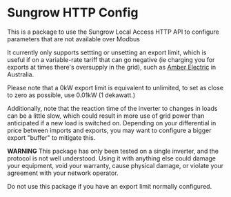 # Sungrow HTTP Config

This is a package to use the Sungrow Local Access HTTP API to configure parameters that are not available over Modbus

It currently only supports settting or unsetting an export limit, which is useful if on a variable-rate tariff that can go negative (ie charging you for exports at times there's oversupply in the grid), such as [Amber Electric](http://amber.com.au/) in Australia.

Please note that a 0kW export limit is equivalent to unlimited, to set as close to zero as possible, use 0.01kW (1 dekawatt.)

Additionally, note that the reaction time of the inverter to changes in loads can be a little slow, which could result in more use of grid power than anticipated if a new load is switched on. Depending on your differential in price between imports and exports, you may want to configure a bigger export "buffer" to mitigate this.

**WARNING**
This package has only been tested on a single inverter, and the protocol is not well understood. Using it with anything else could damage your equipment, void your warranty, cause physical damage, or violate your agreement with your network operator.

Do not use this package if you have an export limit normally configured.

